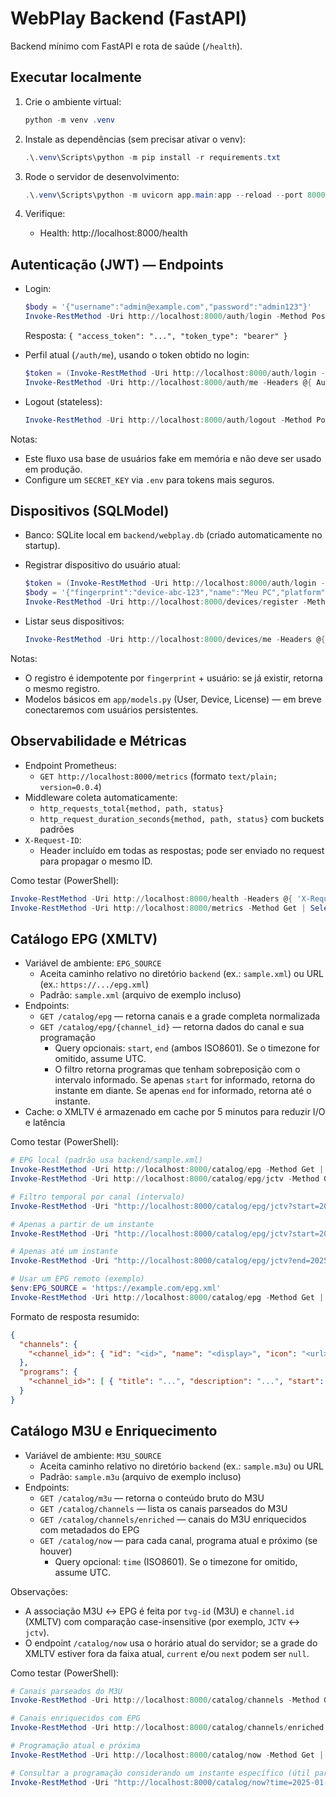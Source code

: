 # WebPlay Backend (FastAPI)

Backend mínimo com FastAPI e rota de saúde (`/health`).

## Executar localmente

1. Crie o ambiente virtual:
   ```powershell
   python -m venv .venv
   ```

2. Instale as dependências (sem precisar ativar o venv):
   ```powershell
   .\.venv\Scripts\python -m pip install -r requirements.txt
   ```

3. Rode o servidor de desenvolvimento:
   ```powershell
   .\.venv\Scripts\python -m uvicorn app.main:app --reload --port 8000
   ```

4. Verifique:
   - Health: http://localhost:8000/health

## Autenticação (JWT) — Endpoints

- Login:
  ```powershell
  $body = '{"username":"admin@example.com","password":"admin123"}'
  Invoke-RestMethod -Uri http://localhost:8000/auth/login -Method Post -ContentType 'application/json' -Body $body
  ```
  Resposta: `{ "access_token": "...", "token_type": "bearer" }`

- Perfil atual (`/auth/me`), usando o token obtido no login:
  ```powershell
  $token = (Invoke-RestMethod -Uri http://localhost:8000/auth/login -Method Post -ContentType 'application/json' -Body '{"username":"admin@example.com","password":"admin123"}').access_token
  Invoke-RestMethod -Uri http://localhost:8000/auth/me -Headers @{ Authorization = "Bearer $token" }
  ```

- Logout (stateless):
  ```powershell
  Invoke-RestMethod -Uri http://localhost:8000/auth/logout -Method Post
  ```

Notas:
- Este fluxo usa base de usuários fake em memória e não deve ser usado em produção.
- Configure um `SECRET_KEY` via `.env` para tokens mais seguros.

## Dispositivos (SQLModel)

- Banco: SQLite local em `backend/webplay.db` (criado automaticamente no startup).
- Registrar dispositivo do usuário atual:
  ```powershell
  $token = (Invoke-RestMethod -Uri http://localhost:8000/auth/login -Method Post -ContentType 'application/json' -Body '{"username":"admin@example.com","password":"admin123"}').access_token
  $body = '{"fingerprint":"device-abc-123","name":"Meu PC","platform":"Windows 11"}'
  Invoke-RestMethod -Uri http://localhost:8000/devices/register -Method Post -ContentType 'application/json' -Body $body -Headers @{ Authorization = "Bearer $token" } | ConvertTo-Json
  ```

- Listar seus dispositivos:
  ```powershell
  Invoke-RestMethod -Uri http://localhost:8000/devices/me -Headers @{ Authorization = "Bearer $token" } | ConvertTo-Json
  ```

Notas:
- O registro é idempotente por `fingerprint` + usuário: se já existir, retorna o mesmo registro.
- Modelos básicos em `app/models.py` (User, Device, License) — em breve conectaremos com usuários persistentes.

## Observabilidade e Métricas

- Endpoint Prometheus:
  - `GET http://localhost:8000/metrics` (formato `text/plain; version=0.0.4`)
- Middleware coleta automaticamente:
  - `http_requests_total{method, path, status}`
  - `http_request_duration_seconds{method, path, status}` com buckets padrões
- `X-Request-ID`:
  - Header incluído em todas as respostas; pode ser enviado no request para propagar o mesmo ID.

Como testar (PowerShell):
```powershell
Invoke-RestMethod -Uri http://localhost:8000/health -Headers @{ 'X-Request-ID' = 'test-123' } -Method Get | ConvertTo-Json
Invoke-RestMethod -Uri http://localhost:8000/metrics -Method Get | Select-Object -First 40
```

## Catálogo EPG (XMLTV)

- Variável de ambiente: `EPG_SOURCE`
  - Aceita caminho relativo no diretório `backend` (ex.: `sample.xml`) ou URL (ex.: `https://.../epg.xml`)
  - Padrão: `sample.xml` (arquivo de exemplo incluso)
- Endpoints:
  - `GET /catalog/epg` — retorna canais e a grade completa normalizada
  - `GET /catalog/epg/{channel_id}` — retorna dados do canal e sua programação
    - Query opcionais: `start`, `end` (ambos ISO8601). Se o timezone for omitido, assume UTC.
    - O filtro retorna programas que tenham sobreposição com o intervalo informado. Se apenas `start` for informado, retorna do instante em diante. Se apenas `end` for informado, retorna até o instante.
- Cache: o XMLTV é armazenado em cache por 5 minutos para reduzir I/O e latência

Como testar (PowerShell):
```powershell
# EPG local (padrão usa backend/sample.xml)
Invoke-RestMethod -Uri http://localhost:8000/catalog/epg -Method Get | ConvertTo-Json -Depth 4 | Out-Host
Invoke-RestMethod -Uri http://localhost:8000/catalog/epg/jctv -Method Get | ConvertTo-Json -Depth 4 | Out-Host

# Filtro temporal por canal (intervalo)
Invoke-RestMethod -Uri "http://localhost:8000/catalog/epg/jctv?start=2025-01-01T08:30:00Z&end=2025-01-01T10:00:00Z" -Method Get | ConvertTo-Json -Depth 6 | Out-Host

# Apenas a partir de um instante
Invoke-RestMethod -Uri "http://localhost:8000/catalog/epg/jctv?start=2025-01-01T09:00:00Z" -Method Get | ConvertTo-Json -Depth 6 | Out-Host

# Apenas até um instante
Invoke-RestMethod -Uri "http://localhost:8000/catalog/epg/jctv?end=2025-01-01T08:59:00Z" -Method Get | ConvertTo-Json -Depth 6 | Out-Host

# Usar um EPG remoto (exemplo)
$env:EPG_SOURCE = 'https://example.com/epg.xml'
Invoke-RestMethod -Uri http://localhost:8000/catalog/epg -Method Get | Select-Object -First 1 | Out-Host
```

Formato de resposta resumido:
```json
{
  "channels": {
    "<channel_id>": { "id": "<id>", "name": "<display>", "icon": "<url>" }
  },
  "programs": {
    "<channel_id>": [ { "title": "...", "description": "...", "start": "iso8601", "stop": "iso8601" } ]
  }
}
```

## Catálogo M3U e Enriquecimento

- Variável de ambiente: `M3U_SOURCE`
  - Aceita caminho relativo no diretório `backend` (ex.: `sample.m3u`) ou URL
  - Padrão: `sample.m3u` (arquivo de exemplo incluso)
- Endpoints:
  - `GET /catalog/m3u` — retorna o conteúdo bruto do M3U
  - `GET /catalog/channels` — lista os canais parseados do M3U
  - `GET /catalog/channels/enriched` — canais do M3U enriquecidos com metadados do EPG
  - `GET /catalog/now` — para cada canal, programa atual e próximo (se houver)
    - Query opcional: `time` (ISO8601). Se o timezone for omitido, assume UTC.

Observações:
- A associação M3U ↔ EPG é feita por `tvg-id` (M3U) e `channel.id` (XMLTV) com comparação case-insensitive (por exemplo, `JCTV` ↔ `jctv`).
- O endpoint `/catalog/now` usa o horário atual do servidor; se a grade do XMLTV estiver fora da faixa atual, `current` e/ou `next` podem ser `null`.

Como testar (PowerShell):
```powershell
# Canais parseados do M3U
Invoke-RestMethod -Uri http://localhost:8000/catalog/channels -Method Get | ConvertTo-Json -Depth 3 | Out-Host

# Canais enriquecidos com EPG
Invoke-RestMethod -Uri http://localhost:8000/catalog/channels/enriched -Method Get | ConvertTo-Json -Depth 4 | Out-Host

# Programação atual e próxima
Invoke-RestMethod -Uri http://localhost:8000/catalog/now -Method Get | ConvertTo-Json -Depth 5 | Out-Host

# Consultar a programação considerando um instante específico (útil para samples estáticos)
Invoke-RestMethod -Uri "http://localhost:8000/catalog/now?time=2025-01-01T08:30:00Z" -Method Get | ConvertTo-Json -Depth 6 | Out-Host
```
